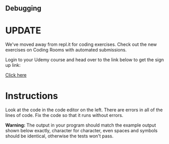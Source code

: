 ## Debugging

# UPDATE
We've moved away from repl.it for coding exercises.
Check out the new exercises on Coding Rooms with automated submissions.

Login to your Udemy course and head over to the link below to get the sign up link:

[Click here](https://www.udemy.com/course/100-days-of-code/learn/lecture/17825914#questions)

# Instructions

Look at the code in the code editor on the left. There are errors in all of the lines of code. Fix the code so that it runs without errors.

**Warning:** The output in your program should match the example output shown below exactly, character for character, even spaces and symbols should be identical, otherwise the tests won't pass. 

